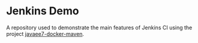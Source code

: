 # Jenkins Demo

A repository used to demonstrate the main features of Jenkins CI using the project [javaee7-docker-maven](https://github.com/javaee-samples/javaee7-docker-maven). 